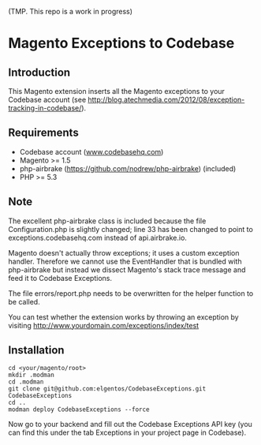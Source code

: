 (TMP. This repo is a work in progress)

# Magento Exceptions to Codebase

## Introduction

This Magento extension inserts all the Magento exceptions to your Codebase account (see http://blog.atechmedia.com/2012/08/exception-tracking-in-codebase/).

## Requirements

* Codebase account (www.codebasehq.com)
* Magento >= 1.5
* php-airbrake (https://github.com/nodrew/php-airbrake) (included)
* PHP >= 5.3

## Note

The excellent php-airbrake class is included because the file Configuration.php is slightly changed; line 33 has been changed to point to exceptions.codebasehq.com instead of api.airbrake.io.

Magento doesn't actually throw exceptions; it uses a custom exception handler. Therefore we cannot use the EventHandler that is bundled with php-airbrake but instead we dissect Magento's stack trace message and feed it to Codebase Exceptions.

The file errors/report.php needs to be overwritten for the helper function to be called.

You can test whether the extension works by throwing an exception by visiting http://www.yourdomain.com/exceptions/index/test

## Installation

	cd <your/magento/root>
	mkdir .modman
	cd .modman
    git clone git@github.com:elgentos/CodebaseExceptions.git CodebaseExceptions
    cd ..
    modman deploy CodebaseExceptions --force

Now go to your backend and fill out the Codebase Exceptions API key (you can find this under the tab Exceptions in your project page in Codebase).
